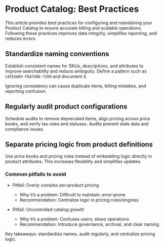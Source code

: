 # Product Catalog: Best Practices

This article provides best practices for configuring and maintaining your Product Catalog to ensure accurate billing and scalable operations. Following these practices improves data integrity, simplifies reporting, and reduces errors.

## Standardize naming conventions

Establish consistent names for SKUs, descriptions, and attributes to improve searchability and reduce ambiguity. Define a pattern such as `CATEGORY-FEATURE-TIER` and document it.

Ignoring consistency can cause duplicate items, billing mistakes, and reporting confusion.

## Regularly audit product configurations

Schedule audits to remove deprecated items, align pricing across price books, and verify tax rules and statuses. Audits prevent stale data and compliance issues.

## Separate pricing logic from product definitions

Use price books and pricing rules instead of embedding logic directly in product attributes. This increases flexibility and simplifies updates.

### Common pitfalls to avoid

- Pitfall: Overly complex per‑product pricing
  - Why it’s a problem: Difficult to maintain; error‑prone
  - Recommendation: Centralize logic in pricing rules/engines

- Pitfall: Uncontrolled catalog growth
  - Why it’s a problem: Confuses users; slows operations
  - Recommendation: Introduce governance, archival, and clear naming

Key takeaways: standardize names, audit regularly, and centralize pricing logic.
